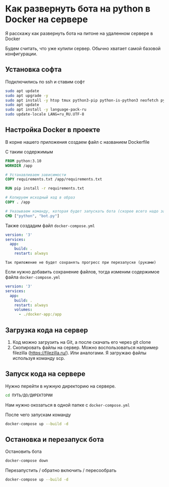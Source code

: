 # Как развернуть бота на python в Docker на сервере 


Я расскажу как развернуть бота на питоне на удаленном сервере в Docker 

Будем считать, что уже купили сервер. Обычно хватает самой базовой конфигурации. 


## Установка софта 

Подключились по ssh и ставим софт 

```bash
sudo apt update
sudo apt upgrade -y
sudo apt install -y htop tmux python3-pip python-is-python3 neofetch python3-venv git vim curl wget net-tools docker.io docker-compose
sudo apt update
sudo apt install -y language-pack-ru
sudo update-locale LANG=ru_RU.UTF-8
```

## Настройка Docker в проекте


В корне нашего приложения создаем файл с названием Dockerfile 

С таким содержимым 

```Dockerfile
FROM python:3.10
WORKDIR /app

# Устанавливаем зависимости
COPY requirements.txt /app/requirements.txt

RUN pip install -r requirements.txt

# Копируем исходный код в образ
COPY . /app

# Указываем команду, которая будет запускать бота (скорее всего надо заменить имя файла)
CMD ["python", "bot.py"]
```

Также создадим файл `docker-compose.yml`

```yaml
version: '3'
services:
  app:
    build: .
    restart: always
```

    Так приложение не будет сохранять прогресс при перезапуске (руками)

Если нужно добавить сохранение файлов, тогда изменим содержимое файла `docker-compose.yml`

```yaml
version: '3'
services:
  app:
    build: .
    restart: always
    volumes:
      - ./docker-app:/app
```



## Загрузка кода на сервер 

1. Код можно загрузить на Git, а после скачать его через git clone 
2. Скопировать файлы на сервер. Можно воспользоваться например filezilla (https://filezilla.ru/). Или аналогами. Я загружаю файлы используя команду scp. 


## Запуск кода на сервере
Нужно перейти в нужную директорию на сервере.
```bash
cd ПУТЬ/ДО/ДИРЕКТОРИИ
```

Нам нужно окозаться в одной папке с `docker-compose.yml`


После чего запускам команду 
```bash
docker-compose up --build -d 
```


## Остановка и перезапуск бота

Остановить бота 

```bash
docker-compose down
``` 

Перезапустить / обратно включить / пересообрать 

```bash
docker-compose up --build -d 
```
